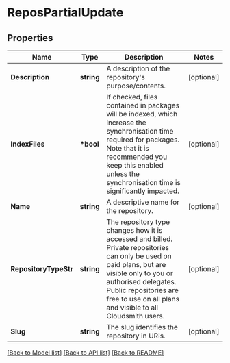 # ReposPartialUpdate

## Properties

Name | Type | Description | Notes
------------ | ------------- | ------------- | -------------
**Description** | **string** | A description of the repository&#39;s purpose/contents. | [optional] 
**IndexFiles** | **\*bool** | If checked, files contained in packages will be indexed, which increase the synchronisation time required for packages. Note that it is recommended you keep this enabled unless the synchronisation time is significantly impacted. | [optional] 
**Name** | **string** | A descriptive name for the repository. | [optional] 
**RepositoryTypeStr** | **string** | The repository type changes how it is accessed and billed. Private repositories can only be used on paid plans, but are visible only to you or authorised delegates. Public repositories are free to use on all plans and visible to all Cloudsmith users. | [optional] 
**Slug** | **string** | The slug identifies the repository in URIs. | [optional] 

[[Back to Model list]](../README.md#documentation-for-models) [[Back to API list]](../README.md#documentation-for-api-endpoints) [[Back to README]](../README.md)



